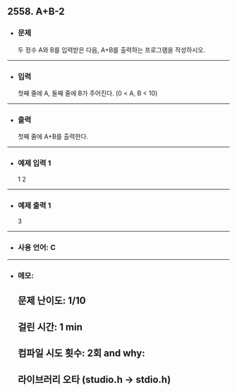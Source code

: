 ## 2558. A+B-2

- ### 문제

  두 정수 A와 B를 입력받은 다음, A+B를 출력하는 프로그램을 작성하시오.
  
---


- ### 입력
  
  첫째 줄에 A, 둘째 줄에 B가 주어진다. (0 < A, B < 10)


---

- ### 출력

  첫째 줄에 A+B를 출력한다.

---
 
- ### 예제 입력 1 

  1
  2

---

- ### 예제 출력 1 

  3
  
---

- ### 사용 언어: C

---

- ### 메모:

  ## 문제 난이도: 1/10
  ## 걸린 시간: 1 min
  ## 컴파일 시도 횟수: 2회 and why:
  ## 라이브러리 오타 (studio.h -> stdio.h)
  
